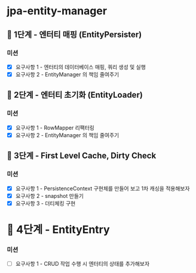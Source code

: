 # jpa-entity-manager

## 🚀 1단계 - 엔터티 매핑 (EntityPersister)
### 미션
- [x] 요구사항 1 - 엔터티의 데이터베이스 매핑, 쿼리 생성 및 실행
- [x] 요구사항 2 - EntityManager 의 책임 줄여주기

## 🚀 2단계 - 엔터티 초기화 (EntityLoader)
### 미션
- [x] 요구사항 1 - RowMapper 리팩터링
- [x] 요구사항 2 - EntityManager 의 책임 줄여주기

## 🚀 3단계 - First Level Cache, Dirty Check
### 미션
- [x] 요구사항 1 - PersistenceContext 구현체를 만들어 보고 1차 캐싱을 적용해보자
- [x] 요구사항 2 - snapshot 만들기
- [x] 요구사항 3 - 더티체킹 구현

# 🚀 4단계 - EntityEntry
### 미션
- [ ] 요구사항 1 - CRUD 작업 수행 시 엔터티의 상태를 추가해보자
